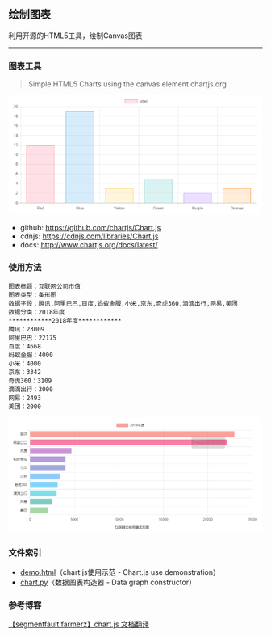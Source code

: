 ## 绘制图表

利用开源的HTML5工具，绘制Canvas图表

----------

### 图表工具
> Simple HTML5 Charts using the canvas element chartjs.org

![chart.js][1]

 - github:  https://github.com/chartjs/Chart.js
 - cdnjs:   https://cdnjs.com/libraries/Chart.js
 - docs:    http://www.chartjs.org/docs/latest/

### 使用方法
```
图表标题：互联网公司市值
图表类型：条形图
数据字段：腾讯,阿里巴巴,百度,蚂蚁金服,小米,京东,奇虎360,滴滴出行,网易,美团
数据分类：2018年度
************2018年度************
腾讯：23009
阿里巴巴：22175
百度：4668
蚂蚁金服：4000
小米：4000
京东：3342
奇虎360：3109
滴滴出行：3000
网易：2493
美团：2000
```

![互联网公司市值条形图][2]

### 文件索引

 - [demo.html][3]（chart.js使用示范 - Chart.js use demonstration）
 - [chart.py][4]（数据图表构造器 - Data graph constructor）

### 参考博客
[【segmentfault farmerz】chart.js 文档翻译][5]


  [1]: https://raw.githubusercontent.com/scriptgeeker/python-demo/master/__CDN__/Creating-Chart.png
  [2]: https://raw.githubusercontent.com/scriptgeeker/python-demo/master/__CDN__/Market-Internet%20.png
  [3]: https://github.com/scriptgeeker/python-demo/blob/master/ChartBuild/demo.html
  [4]: https://github.com/scriptgeeker/python-demo/blob/master/ChartBuild/chart.py
  [5]: https://segmentfault.com/a/1190000008498664